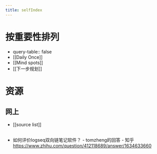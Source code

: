 ```yaml
---
title: selfIndex
---
```


# 按重要性排列
-
  query-table:: false
- [[Daily Once]]
- [[Mind spots]]
- [[下一步规划]]
# 资源
## 网上
- [[source list]]
##
- 如何评价logseq双向链笔记软件？ - tomzheng的回答 - 知乎
  https://www.zhihu.com/question/412118689/answer/1634633660
##
##
##